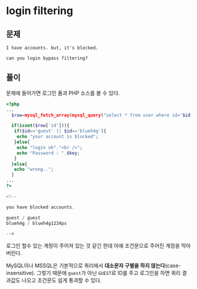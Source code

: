 # login filtering

## 문제

```
I have accounts. but, it's blocked.

can you login bypass filtering?
```

## 풀이

문제에 들어가면 로그인 폼과 PHP 소스를 볼 수 있다.

```php
<?php
... 
  $row=mysql_fetch_array(mysql_query("select * from user where id='$id' and ps=md5('$ps')"));

  if(isset($row['id'])){
   if($id=='guest' || $id=='blueh4g'){
    echo "your account is blocked";
   }else{
    echo "login ok"."<br />";
    echo "Password : ".$key;
   }
  }else{
   echo "wrong..";
  }
...
?>

<!--

you have blocked accounts.

guest / guest
blueh4g / blueh4g1234ps

-->
```

로그인 할수 있는 계정이 주어져 있는 것 같긴 한데 아예 조건문으로 주어진 계정을 막아버린다.

MySQL이나 MSSQL은 기본적으로 쿼리에서 **대소문자 구별을 하지 않는다**(case-insensitive). 그렇기 때문에 `guest`가 아닌 `GUEST`로 ID를 주고 로그인을 하면 쿼리 결과값도 나오고 조건문도 쉽게 통과할 수 있다.
